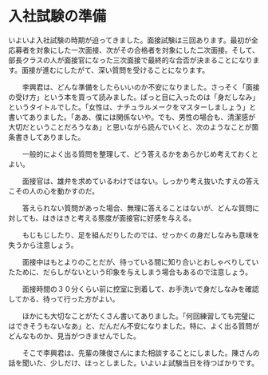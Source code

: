 # 入社試験の準備

いよいよ入社試験の時期が迫ってきました。面接試験は三回あります。最初が全応募者を対象にした一次面接、次がその合格者を対象にした二次面接。そして、部長クラスの人が面接官になった三次面接で最終的な合否が決まることになります。面接が進むにしたがて、深い質問を受けることになります。

　　李興君は、どんな準備をしたらいいのか不安になりました。さっそく「面接の受け方」という本を買って読みました。ぱっと目に入ったのは「身だしなみ」というタイトルでした。「女性は、ナチュラルメークをマスターしましょう」と書いてありました。「ああ、僕には関係ないや。でも、男性の場合も、清潔感が大切だということだろうなあ」と思いながら読んでいくと、次のようなことが箇条書きしてありました。

　　一般的によく出る質問を整理して、どう答えるかをあらかじめ考えておくとよい。

　　面接官は、雄弁を求めているわけではない。しっかり考え抜いたすえの答えこその人の心を動かすのだ。

　　答えられない質問があった場合、無理に答えることはないが、どんな質問に対しても、はきはきと考える態度が面接官に好感を与える。

　　もじもじしたり、足を組んだりしたのでは、せっかくの身だしなみも意味を失うから注意しょう。

　　面接中はもとよりのことだが、待っている間に知り合いとおしゃべりしていたために、だらしがないという印象を与えしまう場合もあるので注意しょう。

　　面接時間の３０分くらい前に控室に到着して、お手洗いで身だしなみを確認してかる、待って行った方がよい。

　　ほかにも大切なことがたくさん書いてありました。「何回練習しても完璧にはできそうもないなあ」と、だんだん不安になりました。特に、よく出る質問がどんなものか、見当がつきませんでした。

　　そこで李興君は、先輩の陳俊さんにまた相談することにしました。陳さんの話を聞いた、少しだけ、ほっとしました。いよいよ試験当日を待つばかりです。